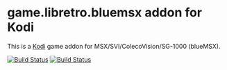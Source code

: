 # game.libretro.bluemsx addon for Kodi

This is a [Kodi](http://kodi.tv) game addon for MSX/SVI/ColecoVision/SG-1000 (blueMSX).

[![Build Status](https://travis-ci.org/kodi-game/game.libretro.bluemsx.svg?branch=master)](https://travis-ci.org/kodi-game/game.libretro.bluemsx)
[![Build Status](https://ci.appveyor.com/api/projects/status/github/kodi-game/game.libretro.bluemsx?svg=true)](https://ci.appveyor.com/project/kodi-game/game-libretro-bluemsx)
